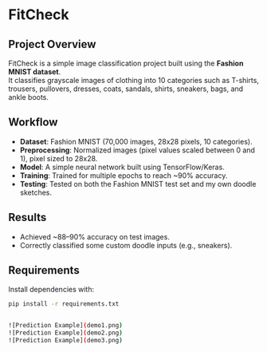 # FitCheck

## Project Overview
FitCheck is a simple image classification project built using the **Fashion MNIST dataset**.  
It classifies grayscale images of clothing into 10 categories such as T-shirts, trousers, pullovers, dresses, coats, sandals, shirts, sneakers, bags, and ankle boots.

## Workflow
- **Dataset**: Fashion MNIST (70,000 images, 28x28 pixels, 10 categories).
- **Preprocessing**: Normalized images (pixel values scaled between 0 and 1), pixel sized to 28x28.
- **Model**: A simple neural network built using TensorFlow/Keras.
- **Training**: Trained for multiple epochs to reach ~90% accuracy.
- **Testing**: Tested on both the Fashion MNIST test set and my own doodle sketches.

## Results
- Achieved ~88–90% accuracy on test images.
- Correctly classified some custom doodle inputs (e.g., sneakers).

## Requirements
Install dependencies with:
```bash
pip install -r requirements.txt


![Prediction Example](demo1.png)
![Prediction Example](demo2.png)
![Prediction Example](demo3.png)
